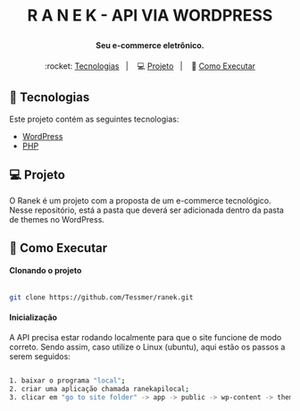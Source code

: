 # <p align="center">R A N E K - API VIA WORDPRESS</p>
   
   <h4 align="center">
  Seu e-commerce eletrônico.
</h4>

<p align="center">
  :rocket: <a href="#rocket-tecnologias">Tecnologias</a>&nbsp;&nbsp;&nbsp;|&nbsp;&nbsp;&nbsp;
  💻 <a href="#-projeto">Projeto</a>&nbsp;&nbsp;&nbsp;|&nbsp;&nbsp;&nbsp;
  🔖 <a href="#-como-executar">Como Executar</a>
</p>

## :rocket: Tecnologias

Este projeto contém as seguintes tecnologias:

- [WordPress](https://codex.wordpress.org/pt-br:P%C3%A1gina_Inicial)
- [PHP](https://www.php.net/manual/en/)


## 💻 Projeto

O Ranek é um projeto com a proposta de um e-commerce tecnológico. Nesse repositório, está a pasta que deverá ser adicionada dentro da pasta de themes no WordPress.

## 🔖 Como Executar

#### Clonando o projeto
```sh

git clone https://github.com/Tessmer/ranek.git

```

#### Inicialização
A API precisa estar rodando localmente para que o site funcione de modo correto. Sendo assim, caso utilize o Linux (ubuntu), aqui estão os passos a serem seguidos:
```sh

1. baixar o programa "local";
2. criar uma aplicação chamada ranekapilocal;
3. clicar em "go to site folder" -> app -> public -> wp-content -> themes -> deletar os outros themes e criar uma pasta chamada api, onde serão colocados os arquivos presentes neste repositório.

```


